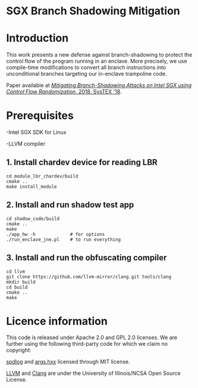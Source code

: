 # SGX Branch Shadowing Mitigation


# Introduction 
This work presents a new defense against branch-shadowing to protect the control flow of the program running in an enclave. More precisely, we use compile-time modifications to convert all branch instructions into unconditional branches targeting our in-enclave trampoline code. 

Paper available at [*Mitigating Branch-Shadowing Attacks on Intel SGX using Control Flow Randomization*, 2018, SysTEX '18](https://doi.org/10.1145/3268935.3268940).

# Prerequisites
-Intel SGX SDK for Linux

-LLVM compiler

## 1. Install chardev device for reading LBR

```
cd module_lbr_chardev/build
cmake ..
make install_module
```

## 2. Install and run shadow test app

```
cd shadow_code/build
cmake ..
make
./app_hw -h             # for options
./run_enclave_jne.pl    # to run everything
```

## 3. Install and run the obfuscating compiler

```
cd llvm
git clone https://github.com/llvm-mirror/clang.git tools/clang
mkdir build
cd build
cmake ..
make
```

# Licence information
This code is released under Apache 2.0 and GPL 2.0 licenses. We are further using the following third-party code for which we claim no copyright:

[spdlog](https://github.com/gabime/spdlog) and [args.hxx](https://github.com/Taywee/args) licensed through MIT license.

[LLVM](https://llvm.org) and [Clang](https://clang.llvm.org) are under the University of 
Illinois/NCSA Open Source License.
